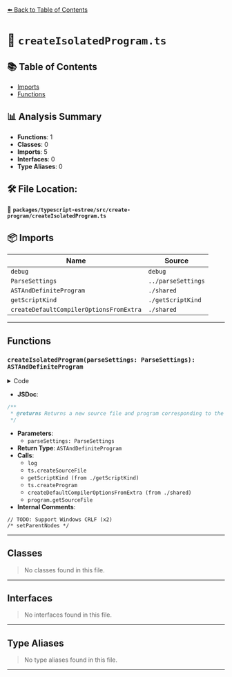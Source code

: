 [⬅️ Back to Table of Contents](../../../../index.md)

# 📄 `createIsolatedProgram.ts`

## 📚 Table of Contents

- [Imports](#imports)
- [Functions](#functions)

## 📊 Analysis Summary

- **Functions**: 1
- **Classes**: 0
- **Imports**: 5
- **Interfaces**: 0
- **Type Aliases**: 0

## 🛠️ File Location:
📂 **`packages/typescript-estree/src/create-program/createIsolatedProgram.ts`**

## 📦 Imports

| Name | Source |
|------|--------|
| `debug` | `debug` |
| `ParseSettings` | `../parseSettings` |
| `ASTAndDefiniteProgram` | `./shared` |
| `getScriptKind` | `./getScriptKind` |
| `createDefaultCompilerOptionsFromExtra` | `./shared` |


---

## Functions

### `createIsolatedProgram(parseSettings: ParseSettings): ASTAndDefiniteProgram`

<details><summary>Code</summary>

```ts
export function createIsolatedProgram(
  parseSettings: ParseSettings,
): ASTAndDefiniteProgram {
  log(
    'Getting isolated program in %s mode for: %s',
    parseSettings.jsx ? 'TSX' : 'TS',
    parseSettings.filePath,
  );

  const compilerHost: ts.CompilerHost = {
    fileExists() {
      return true;
    },
    getCanonicalFileName() {
      return parseSettings.filePath;
    },
    getCurrentDirectory() {
      return '';
    },
    getDefaultLibFileName() {
      return 'lib.d.ts';
    },
    getDirectories() {
      return [];
    },

    // TODO: Support Windows CRLF
    getNewLine() {
      return '\n';
    },
    getSourceFile(filename: string) {
      return ts.createSourceFile(
        filename,
        parseSettings.codeFullText,
        ts.ScriptTarget.Latest,
        /* setParentNodes */ true,
        getScriptKind(parseSettings.filePath, parseSettings.jsx),
      );
    },
    readFile() {
      return undefined;
    },
    useCaseSensitiveFileNames() {
      return true;
    },
    writeFile() {
      return null;
    },
  };

  const program = ts.createProgram(
    [parseSettings.filePath],
    {
      jsDocParsingMode: parseSettings.jsDocParsingMode,
      jsx: parseSettings.jsx ? ts.JsxEmit.Preserve : undefined,
      noResolve: true,
      target: ts.ScriptTarget.Latest,
      ...createDefaultCompilerOptionsFromExtra(parseSettings),
    },
    compilerHost,
  );

  const ast = program.getSourceFile(parseSettings.filePath);
  if (!ast) {
    throw new Error(
      'Expected an ast to be returned for the single-file isolated program.',
    );
  }

  return { ast, program };
}
```
</details>

- **JSDoc**:
```ts
/**
 * @returns Returns a new source file and program corresponding to the linted code
 */
```

- **Parameters**:
  - `parseSettings: ParseSettings`
- **Return Type**: `ASTAndDefiniteProgram`
- **Calls**:
  - `log`
  - `ts.createSourceFile`
  - `getScriptKind (from ./getScriptKind)`
  - `ts.createProgram`
  - `createDefaultCompilerOptionsFromExtra (from ./shared)`
  - `program.getSourceFile`
- **Internal Comments**:
```
// TODO: Support Windows CRLF (x2)
/* setParentNodes */
```


---

## Classes

> No classes found in this file.


---

## Interfaces

> No interfaces found in this file.


---

## Type Aliases

> No type aliases found in this file.


---